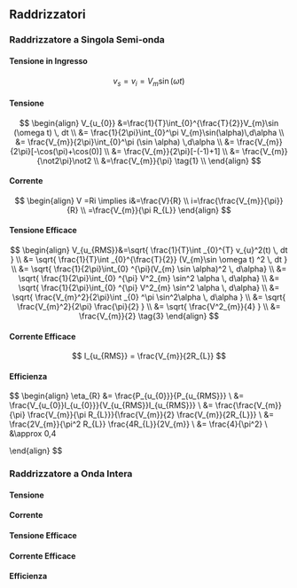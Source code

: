 ## Raddrizzatori

### Raddrizzatore a Singola Semi-onda

#### Tensione in Ingresso

$$
v_{s} = v_{i}=V_{m}\sin (\omega t)
$$

#### Tensione

$$
\begin{align}
V_{u_{0}} &=\frac{1}{T}\int_{0}^{\frac{T}{2}}V_{m}\sin (\omega t) \, dt \\
&= \frac{1}{2\pi}\int_{0}^\pi V_{m}\sin(\alpha)\,d\alpha \\
&= \frac{V_{m}}{2\pi}\int_{0}^\pi (\sin \alpha) \,d\alpha \\
&= \frac{V_{m}}{2\pi}[-\cos(\pi)+\cos(0)] \\
&= \frac{V_{m}}{2\pi}[-(-1)+1] \\
&= \frac{V_{m}}{\not2\pi}\not2 \\
&=\frac{V_{m}}{\pi} \tag{1} \\
\end{align}
$$

#### Corrente

$$
\begin{align}
V =Ri \implies i&=\frac{V}{R} \\
i=\frac{\frac{V_{m}}{\pi}}{R} \\
=\frac{V_{m}}{\pi R_{L}} 
\end{align}
$$

#### Tensione Efficace

$$
\begin{align}
V_{u_{RMS}}&=\sqrt{ \frac{1}{T}\int _{0}^{T} v_{u}^2(t) \, dt  } \\
&= \sqrt{ \frac{1}{T}\int _{0}^{\frac{T}{2}} (V_{m}\sin \omega t) ^2 \, dt  } \\
&= \sqrt{ \frac{1}{2\pi}\int_{0} ^{\pi}(V_{m} \sin \alpha)^2 \, d\alpha} \\
&= \sqrt{ \frac{1}{2\pi}\int_{0} ^{\pi} V^2_{m} \sin^2 \alpha \, d\alpha} \\
&= \sqrt{ \frac{1}{2\pi}\int_{0} ^{\pi} V^2_{m} \sin^2 \alpha \, d\alpha} \\
&= \sqrt{ \frac{V_{m}^2}{2\pi}\int _{0} ^\pi \sin^2\alpha \, d\alpha  }  \\
&= \sqrt{ \frac{V_{m}^2}{2\pi} \frac{\pi}{2} } \\
&= \sqrt{ \frac{V^2_{m}}{4} } \\
&= \frac{V_{m}}{2} \tag{3}
\end{align}
$$

#### Corrente Efficace

$$
I_{u_{RMS}} = \frac{V_{m}}{2R_{L}}
$$

#### Efficienza

$$
\begin{align}
\eta_{R} &= \frac{P_{u_{0}}}{P_{u_{RMS}}} \\
&= \frac{V_{u_{0}}I_{u_{0}}}{V_{u_{RMS}}I_{u_{RMS}}} \\
&= \frac{\frac{V_{m}}{\pi} \frac{V_{m}}{\pi R_{L}}}{\frac{V_{m}}{2} \frac{V_{m}}{2R_{L}}} \\
&= \frac{2V_{m}}{\pi^2 R_{L}} \frac{4R_{L}}{2V_{m}} \\
&= \frac{4}{\pi^2} \\
&\approx 0,4

\end{align} 
$$

### Raddrizzatore a Onda Intera

#### Tensione

#### Corrente

#### Tensione Efficace

#### Corrente Efficace

#### Efficienza